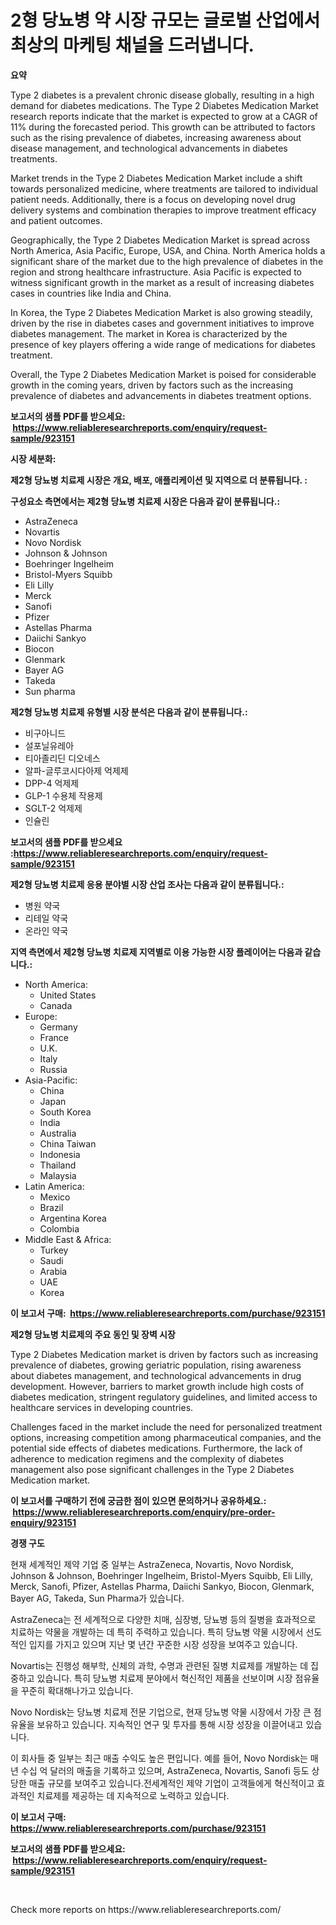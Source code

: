 <p><h1>2형 당뇨병 약 시장 규모는 글로벌 산업에서 최상의 마케팅 채널을 드러냅니다.</h1></p><p><strong>요약</strong></p>
<p><p>Type 2 diabetes is a prevalent chronic disease globally, resulting in a high demand for diabetes medications. The Type 2 Diabetes Medication Market research reports indicate that the market is expected to grow at a CAGR of 11% during the forecasted period. This growth can be attributed to factors such as the rising prevalence of diabetes, increasing awareness about disease management, and technological advancements in diabetes treatments.</p><p>Market trends in the Type 2 Diabetes Medication Market include a shift towards personalized medicine, where treatments are tailored to individual patient needs. Additionally, there is a focus on developing novel drug delivery systems and combination therapies to improve treatment efficacy and patient outcomes.</p><p>Geographically, the Type 2 Diabetes Medication Market is spread across North America, Asia Pacific, Europe, USA, and China. North America holds a significant share of the market due to the high prevalence of diabetes in the region and strong healthcare infrastructure. Asia Pacific is expected to witness significant growth in the market as a result of increasing diabetes cases in countries like India and China.</p><p>In Korea, the Type 2 Diabetes Medication Market is also growing steadily, driven by the rise in diabetes cases and government initiatives to improve diabetes management. The market in Korea is characterized by the presence of key players offering a wide range of medications for diabetes treatment.</p><p>Overall, the Type 2 Diabetes Medication Market is poised for considerable growth in the coming years, driven by factors such as the increasing prevalence of diabetes and advancements in diabetes treatment options.</p></p>
<p><strong>보고서의 샘플 PDF를 받으세요: &nbsp;<a href="https://www.reliableresearchreports.com/enquiry/request-sample/923151">https://www.reliableresearchreports.com/enquiry/request-sample/923151</a></strong></p>
<p><strong>시장 세분화:</strong></p>
<p><strong> 제2형 당뇨병 치료제 시장은 개요, 배포, 애플리케이션 및 지역으로 더 분류됩니다. :</strong></p>
<p><strong>구성요소 측면에서는 제2형 당뇨병 치료제 시장은 다음과 같이 분류됩니다.:</strong></p>
<p><ul><li>AstraZeneca</li><li>Novartis</li><li>Novo Nordisk</li><li>Johnson & Johnson</li><li>Boehringer Ingelheim</li><li>Bristol-Myers Squibb</li><li>Eli Lilly</li><li>Merck</li><li>Sanofi</li><li>Pfizer</li><li>Astellas Pharma</li><li>Daiichi Sankyo</li><li>Biocon</li><li>Glenmark</li><li>Bayer AG</li><li>Takeda</li><li>Sun pharma</li></ul></p>
<p><strong> 제2형 당뇨병 치료제 유형별 시장 분석은 다음과 같이 분류됩니다.:</strong></p>
<p><ul><li>비구아니드</li><li>설포닐유레아</li><li>티아졸리딘 디오네스</li><li>알파-글루코시다아제 억제제</li><li>DPP-4 억제제</li><li>GLP-1 수용체 작용제</li><li>SGLT-2 억제제</li><li>인슐린</li></ul></p>
<p><strong>보고서의 샘플 PDF를 받으세요 :<a href="https://www.reliableresearchreports.com/enquiry/request-sample/923151">https://www.reliableresearchreports.com/enquiry/request-sample/923151</a></strong></p>
<p><strong> 제2형 당뇨병 치료제 응용 분야별 시장 산업 조사는 다음과 같이 분류됩니다.:</strong></p>
<p><ul><li>병원 약국</li><li>리테일 약국</li><li>온라인 약국</li></ul></p>
<p><strong>지역 측면에서 제2형 당뇨병 치료제 지역별로 이용 가능한 시장 플레이어는 다음과 같습니다.:</strong></p>
<p><ul>
    <li>
        North America:
        <ul>
            <li>United States</li>
            <li>Canada</li>
        </ul>
    </li>
    <li>
        Europe:
        <ul>
            <li>Germany</li>
            <li>France</li>
            <li>U.K.</li>
            <li>Italy</li>
            <li>Russia</li>
        </ul>
    </li>
    <li>
        Asia-Pacific:
        <ul>
            <li>China</li>
            <li>Japan</li>
            <li>South Korea</li>
            <li>India</li>
            <li>Australia</li>
            <li>China Taiwan</li>
            <li>Indonesia</li>
            <li>Thailand</li>
            <li>Malaysia</li>
        </ul>
    </li>
    <li>
        Latin America:
        <ul>
            <li>Mexico</li>
            <li>Brazil</li>
            <li>Argentina Korea</li>
            <li>Colombia</li>
        </ul>
    </li>
    <li>
        Middle East & Africa:
        <ul>
            <li>Turkey</li>
            <li>Saudi</li>
            <li>Arabia</li>
            <li>UAE</li>
            <li>Korea</li>
        </ul>
    </li>
    </ul></p>
<p><strong>이 보고서 구매: &nbsp;<a href="https://www.reliableresearchreports.com/purchase/923151">https://www.reliableresearchreports.com/purchase/923151</a></strong></p>
<p><strong>제2형 당뇨병 치료제의 주요 동인 및 장벽 시장</strong></p>
<p><p>Type 2 Diabetes Medication market is driven by factors such as increasing prevalence of diabetes, growing geriatric population, rising awareness about diabetes management, and technological advancements in drug development. However, barriers to market growth include high costs of diabetes medication, stringent regulatory guidelines, and limited access to healthcare services in developing countries. </p><p>Challenges faced in the market include the need for personalized treatment options, increasing competition among pharmaceutical companies, and the potential side effects of diabetes medications. Furthermore, the lack of adherence to medication regimens and the complexity of diabetes management also pose significant challenges in the Type 2 Diabetes Medication market.</p></p>
<p><strong>이 보고서를 구매하기 전에 궁금한 점이 있으면 문의하거나 공유하세요.: &nbsp;<a href="https://www.reliableresearchreports.com/enquiry/pre-order-enquiry/923151">https://www.reliableresearchreports.com/enquiry/pre-order-enquiry/923151</a></strong></p>
<p><strong>경쟁 구도</strong></p>
<p><p>현재 세계적인 제약 기업 중 일부는 AstraZeneca, Novartis, Novo Nordisk, Johnson & Johnson, Boehringer Ingelheim, Bristol-Myers Squibb, Eli Lilly, Merck, Sanofi, Pfizer, Astellas Pharma, Daiichi Sankyo, Biocon, Glenmark, Bayer AG, Takeda, Sun Pharma가 있습니다.</p><p>AstraZeneca는 전 세계적으로 다양한 치매, 심장병, 당뇨병 등의 질병을 효과적으로 치료하는 약물을 개발하는 데 특히 주력하고 있습니다. 특히 당뇨병 약물 시장에서 선도적인 입지를 가지고 있으며 지난 몇 년간 꾸준한 시장 성장을 보여주고 있습니다.</p><p>Novartis는 진행성 해부학, 신체의 과학, 수명과 관련된 질병 치료제를 개발하는 데 집중하고 있습니다. 특히 당뇨병 치료제 분야에서 혁신적인 제품을 선보이며 시장 점유율을 꾸준히 확대해나가고 있습니다.</p><p>Novo Nordisk는 당뇨병 치료제 전문 기업으로, 현재 당뇨병 약물 시장에서 가장 큰 점유율을 보유하고 있습니다. 지속적인 연구 및 투자를 통해 시장 성장을 이끌어내고 있습니다.</p><p>이 회사들 중 일부는 최근 매출 수익도 높은 편입니다. 예를 들어, Novo Nordisk는 매년 수십 억 달러의 매출을 기록하고 있으며, AstraZeneca, Novartis, Sanofi 등도 상당한 매출 규모를 보여주고 있습니다.전세계적인 제약 기업이 고객들에게 혁신적이고 효과적인 치료제를 제공하는 데 지속적으로 노력하고 있습니다.</p></p>
<p><strong>이 보고서 구매: &nbsp; <a href="https://www.reliableresearchreports.com/purchase/923151">https://www.reliableresearchreports.com/purchase/923151</a></strong></p>
<p><strong>보고서의 샘플 PDF를 받으세요: &nbsp;<a href="https://www.reliableresearchreports.com/enquiry/request-sample/923151">https://www.reliableresearchreports.com/enquiry/request-sample/923151</a></strong><strong></strong></p>
<p>&nbsp;</p>
<p>Check more reports on https://www.reliableresearchreports.com/</p>